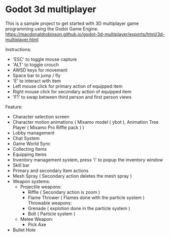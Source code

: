 # Godot 3d multiplayer

This is a sample project to get started with 3D multiplayer game programming using the Godot Game Engine. https://macdonaldrobinson.github.io/godot-3d-multiplayer/exports/html/3d-multiplayer.html

Instructions:
  - 'ESC' to toggle mouse capture
  - 'ALT' to toggle crouch
  - AWSD keys for movement
  - Space bar to jump / fly
  - 'E' to interact with item
  - Left mouse click for primary action of equipped item
  - Right mouse click  for secondary action  of equipped item
  - 'F1' to swap between third person and first person views

Feature:
  - Character selection screen
  - Character motion animations ( Mixamo model ( ybot ),  Animation Tree Player ( Mixamo Pro Riffle pack ) )
  - Lobby management
  - Chat System
  - Game World Sync  
  - Collecting Items
  - Equipping Items
  - Inventory management system, press 'i' to popup the inventory window
  - Skill bar
  - Primary and secondary Item actions  
  - Mesh Spray ( Secondary action deletes the mesh spray )
  - Weapon systems:
    - Projectile weapons:   
      - Riffle ( Secondary action is zoom )
      - Flame Thrower ( Flames done with the particle system )    
    Throwable weapons:
      - Grenade ( explotion done in the particle system )
      - Bolt ( Particle system )
    - Melee Weapon:
      - Pick Axe   
  - Bullet Hole
